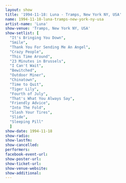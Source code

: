 ```yaml
---
layout: show
title: '1994-11-18: Luna - Tramps, New York NY, USA'
name: 1994-11-18-luna-tramps-new-york-ny-usa
artist-name: 'Luna'
show-venue: 'Tramps, New York NY, USA'
show-setlist: [
  "It's Bringing You Down",
  "Smile",
  "Thank You For Sending Me An Angel",
  "Crazy People",
  "This Time Around",
  "23 Minutes in Brussels",
  "I Can't Wait",
  "Bewitched",
  "Outdoor Miner",
  "Chinatown",
  "Time to Quit",
  "Tiger Lily",
  "Fourth of July",
  "That's What You Always Say",
  "Friendly Advice",
  "Into The Fold",
  "Slash Your Tires",
  "Slide",
  "Sleeping Pill"
  ]
show-date: 1994-11-18
show-radio: 
show-lastfm: 
show-cancelled: 
performers: 
facebook-event-url: 
show-poster-url: 
show-ticket-url: 
show-venue-website: 
show-additional: 
---
```


